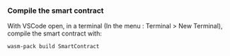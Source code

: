 ### Compile the smart contract

With VSCode open, in a terminal (In the menu : Terminal > New Terminal), compile the smart contract with:
```
wasm-pack build SmartContract
```
